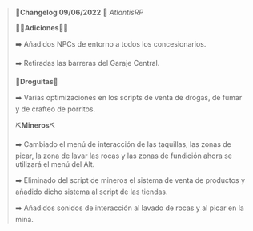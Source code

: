 >🔴**Changelog 09/06/2022** 🔴 *AtlantisRP*
>
>
>**👨‍💻Adiciones👨‍💻**
>
>➡️ Añadidos NPCs de entorno a todos los concesionarios.
>
>➡️ Retiradas las barreras del Garaje Central.
>
>
>
>🥬**Droguitas**🥬
>
>➡️ Varias optimizaciones en los scripts de venta de drogas, de fumar y de crafteo de porritos.
>
>
>
>⛏️**Mineros**⛏️
>
>
>➡️ Cambiado el menú de interacción de las taquillas, las zonas de picar, la zona de lavar las rocas y las zonas de fundición ahora se utilizará el menú del Alt.
>
>➡️ Eliminado del script de mineros el sistema de venta de productos y añadido dicho sistema al script de las tiendas.
>
>➡️ Añadidos sonidos de interacción al lavado de rocas y al picar en la mina.
>
>
>
>

